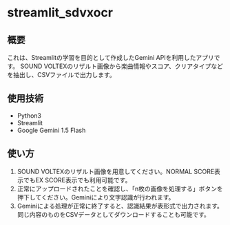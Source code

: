 # streamlit_sdvxocr

## 概要
これは、Streamlitの学習を目的として作成したGemini APIを利用したアプリです。
SOUND VOLTEXのリザルト画像から楽曲情報やスコア、クリアタイプなどを抽出し、CSVファイルで出力します。

## 使用技術
- Python3
- Streamlit
- Google Gemini 1.5 Flash

## 使い方
1. SOUND VOLTEXのリザルト画像を用意してください。NORMAL SCORE表示でもEX SCORE表示でも利用可能です。
2. 正常にアップロードされたことを確認し、「n枚の画像を処理する」ボタンを押下してください。Geminiにより文字認識が行われます。
3. Geminiによる処理が正常に終了すると、認識結果が表形式で出力されます。同じ内容のものをCSVデータとしてダウンロードすることも可能です。
